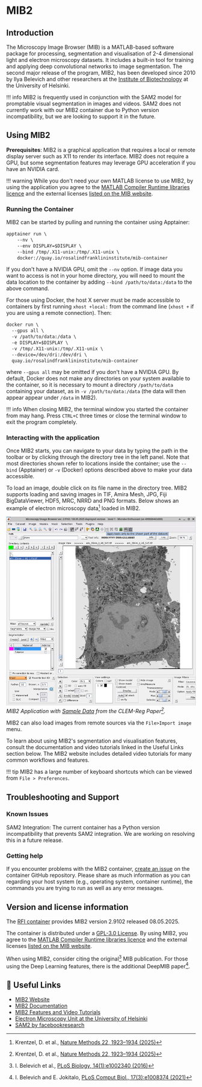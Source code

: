 # MIB2
## Introduction
The Microscopy Image Browser (MIB) is a MATLAB-based software package for
processing, segmentation and visualisation of 2-4 dimensional light and electron
microscopy datasets. It includes a built-in tool for training and applying deep
convolutional networks to image segmentation.  The second major release of the
program, MIB2, has been developed since 2010 by Ilya Belevich and other
researchers at the [Institute of
Biotechnology](https://www.helsinki.fi/en/hilife-helsinki-institute-life-science/units/institute-biotechnology)
at the University of Helsinki.


!!! info
    MIB2 is frequently used in conjunction with the SAM2 model for promptable
    visual segmentation in images and videos. SAM2 does not currently work with our
    MIB2 container due to Python version incompatibility, but we are looking to 
    support it in the future.

## Using MIB2
**Prerequisites**:
MIB2 is a graphical application that requires a local or remote display server
such as X11 to render its interface. MIB2 does not require a GPU, but some
segmentation features may leverage GPU acceleration if you have an NVIDIA card.

!!! warning
    While you don't need your own MATLAB license to use MIB2, by using the
    application you agree to the [MATLAB Compiler Runtime libraries
    licence](http://mib.helsinki.fi/Matlab_MCR_license.txt) and the external
    licenses [listed on the MIB
    website](https://mib.helsinki.fi/license_external.html).

### Running the Container
MIB2 can be started by pulling and running the container using Apptainer:
```
apptainer run \
    --nv \
    --env DISPLAY=$DISPLAY \
    --bind /tmp/.X11-unix:/tmp/.X11-unix \
    docker://quay.io/rosalindfranklininstitute/mib-container
```
If you don't have a NVIDIA GPU, omit the `--nv` option. If image data you want
to access is not in your home directory, you will need to mount the data
location to the container by adding  `--bind /path/to/data:/data` to the
above command.

For those using Docker, the host X server must be made accessible 
 to containers by first running `xhost +local:` from the command
line (`xhost +` if you are using a remote connection). Then:
```
docker run \
  --gpus all \
  -v /path/to/data:/data \
  -e DISPLAY=$DISPLAY \
  -v /tmp/.X11-unix:/tmp/.X11-unix \
  --device=/dev/dri:/dev/dri \
  quay.io/rosalindfranklininstitute/mib-container
```
where `--gpus all` may be omitted if you don't have a NVIDIA GPU.
By default, Docker does not make any directories on your system
available to the container, so it is necessary to mount a directory
 `/path/to/data` containing your dataset, as in
`-v /path/to/data:/data` (the data will then appear
 appear under  `/data` in MIB2).

!!! info
    When closing MIB2, the terminal window you started the container from
    may hang. Press `CTRL+C` three times or close the
    terminal window to exit the program completely.

### Interacting with the application

Once MIB2 starts, you can navigate to your data by typing the path in the
toolbar or by clicking through the directory tree in the left panel. Note that
most directories shown refer to locations inside the container; use the `--bind`
(Apptainer) or `-v` (Docker) options described above to make your data accessible.

To load an image, double click on its file name in the directory tree.
MIB2 supports loading and saving images in TIF, Amira
Mesh, JPG, Fiji BigDataViewer, HDF5, MRC, NRRD and PNG  formats. Below shows an
example of electron microscopy data[^1] loaded in MIB2.

![MIB2 Application with Example EM Data](images/mib2-example-image.png)
*MIB2 Application with 
[Sample Data](https://zenodo.org/records/7936982)
from the CLEM-Reg Paper[^1].*

MIB2 can also load images from remote sources via
the `File>Import image` menu.

To learn about using MIB2's segmentation and visualisation features, consult the
documentation and video tutorials linked in the Useful Links section below. The
MIB2 website includes detailed video tutorials for many common workflows and
features.

!!! tip
    MIB2 has a large number of keyboard shortcuts which can be viewed
    from `File > Preferences`. 

## Troubleshooting and Support
### Known Issues
SAM2 Integration: The current container has a Python version incompatibility
that prevents SAM2 integration. We are working on resolving this in a future
release.
### Getting help
If you encounter  problems with the MIB2 container,
[create an issue](https://github.com/rosalindfranklininstitute/mib-container/issues/new)
on the container GitHub repository. Please share as much information 
as you can regarding your host system (e.g., operating system, container runtime),
the commands you are trying to run as well as any error messages.

## Version and license information
The [RFI container](https://github.com/rosalindfranklininstitute/mib-container)
 provides MIB2 version 2.9102 released 08.05.2025.

The container is distributed under a [GPL-3.0
License](https://github.com/rosalindfranklininstitute/mib-container?tab=GPL-3.0-1-ov-file).
By using MIB2, you agree to the [MATLAB Compiler Runtime libraries
licence](http://mib.helsinki.fi/Matlab_MCR_license.txt) and the external
licenses [listed on the MIB
website](https://mib.helsinki.fi/license_external.html).

When using MIB2, consider citing the original[^2] MIB publication. For those 
using the Deep Learning features, there is the additional DeepMIB paper[^3].

[^1]: Krentzel, D. et al., [Nature Methods 22, 1923–1934 (2025)](https://www.nature.com/articles/s41592-025-02794-0)
[^2]: I. Belevich et al., [PLoS Biology, 14(1):e1002340 (2016)](http://journals.plos.org/plosbiology/article?id=10.1371/journal.pbio.1002340)
[^3]: I. Belevich and E. Jokitalo, [PLoS Comput Biol., 17(3):e1008374 (2021)](https://journals.plos.org/ploscompbiol/article?id=10.1371/journal.pcbi.1008374)

## 🔗 Useful Links

- [MIB2 Website](https://mib.helsinki.fi/index.html)
- [MIB2 Documentation](https://mib.helsinki.fi/help/main2/index.html)
- [MIB2 Features and Video Tutorials](https://mib.helsinki.fi/features_all.html)
- [Electron Microscopy Unit at the University of Helsinki](https://www.helsinki.fi/en/infrastructures/bioimaging/embi)
- [SAM2 by facebookresearch](https://github.com/facebookresearch/sam2)
